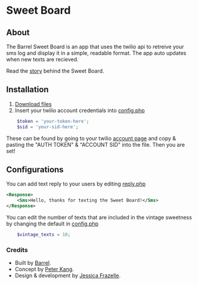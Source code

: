 # Sweet Board

## About

The Barrel Sweet Board is an app that uses the twilio api to retreive your sms log and display it in a simple, readable format. The app auto updates when new texts are recieved.

Read the [story](http://www.barrelny.com/blog/sweet-board-sketch-to-prototype-in-5-hours/) behind the Sweet Board.


## Installation

1. [Download files](https://github.com/barrel/sweet-board/archive/master.zip)
2. Insert your twilio account credentials into [config.php](https://github.com/barrel/sweet-board/blob/master/config.php)

```php
	$token = 'your-token-here';
	$sid = 'your-sid-here';
```

These can be found by going to your twilio [account page](https://www.twilio.com/user/account) and copy & pasting the "AUTH TOKEN" & "ACCOUNT SID" into the file. Then you are set!


## Configurations

You can add text reply to your users by editing [reply.php](https://github.com/barrel/sweet-board/blob/master/reply.php)

```xml
<Response>
	<Sms>Hello, thanks for texting the Sweet Board!</Sms>
</Response>
```

You can edit the number of texts that are included in the vintage sweetness by changing the default in [config.php](https://github.com/barrel/sweet-board/blob/master/config.php)

```php
	$vintage_texts = 10;
```



### Credits

- Built by [Barrel](http://www.barrelny.com/). 
- Concept by [Peter Kang](http://www.twitter.com/peterkang34).
- Design & development by [Jessica Frazelle](http://www.twitter.com/frazelledazzell).